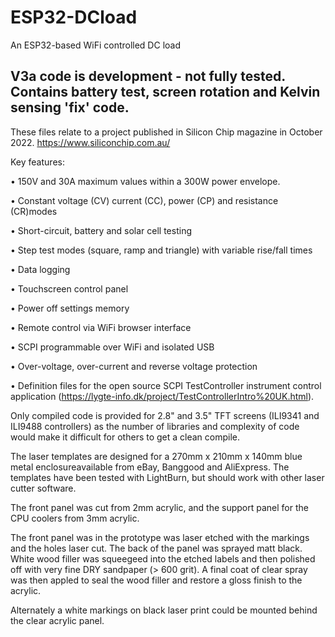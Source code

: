 # ESP32-DCload
An ESP32-based WiFi controlled DC load

## V3a code is development - not fully tested. Contains battery test, screen rotation and Kelvin sensing 'fix' code.

These files relate to a project published in Silicon Chip magazine in October 2022.  https://www.siliconchip.com.au/ 

Key features:

•	150V and 30A maximum values within a 300W power envelope.

•	Constant voltage (CV) current (CC), power (CP) and resistance (CR)modes

•	Short-circuit, battery and solar cell testing

•	Step test modes (square, ramp and triangle) with variable rise/fall times

•	Data logging

•	Touchscreen control panel 

•	Power off settings memory

•	Remote control via WiFi browser interface

•	SCPI programmable over WiFi and isolated USB

•	Over-voltage, over-current and reverse voltage protection

•	Definition files for the open source SCPI TestController instrument control application (https://lygte-info.dk/project/TestControllerIntro%20UK.html). 

Only compiled code is provided for 2.8" and 3.5" TFT screens (ILI9341 and ILI9488 controllers) as the number of libraries and complexity of code would make it difficult for others to get a clean compile.

The laser templates are designed for a 270mm x 210mm x 140mm blue metal enclosureavailable from eBay, Banggood and AliExpress. The templates have been tested with LightBurn, but should work with other laser cutter software.

The front panel was cut from 2mm acrylic, and the support panel for the CPU coolers from 3mm acrylic. 

The front panel was in the prototype was laser etched with the markings and the holes laser cut. The back of the panel was sprayed matt black. White wood filler was squeegeed into the etched labels and then polished off with very fine DRY sandpaper (> 600 grit). A final coat of clear spray was then appled to seal the wood filler and restore a gloss finish to the acrylic.

Alternately a white markings on black laser print could be mounted behind the clear acrylic panel. 
